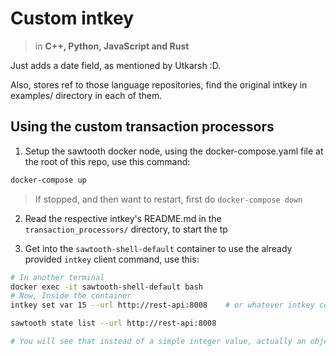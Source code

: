 # Custom intkey

> in **C++, Python, JavaScript and Rust**

Just adds a date field, as mentioned by Utkarsh :D.

Also, stores ref to those language repositories, find the original intkey in examples/ directory in each of them.

## Using the custom transaction processors

1. Setup the sawtooth docker node, using the docker-compose.yaml file at the root of this repo, use this command:
```sh
docker-compose up
```

> If stopped, and then want to restart, first do `docker-compose down`

2. Read the respective intkey's README.md in the `transaction_processors/` directory, to start the tp

3. Get into the `sawtooth-shell-default` container to use the already provided `intkey` client command, use this:
```sh
# In another terminal
docker exec -it sawtooth-shell-default bash
# Now, Inside the container
intkey set var 15 --url http://rest-api:8008	# or whatever intkey command

sawtooth state list --url http://rest-api:8008

# You will see that instead of a simple integer value, actually an object also containing "date" has been stored.
```

